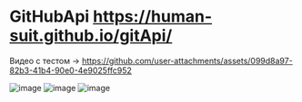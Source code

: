 # GitHubApi  https://human-suit.github.io/gitApi/
Видео с тестом ->
https://github.com/user-attachments/assets/099d8a97-82b3-41b4-90e0-4e9025ffc952

![image](https://github.com/user-attachments/assets/a539f01d-c701-40c1-9f09-1948428871d1)
![image](https://github.com/user-attachments/assets/9f3c644d-a7bf-448d-8ad3-169e46785b51)
![image](https://github.com/user-attachments/assets/d1989a17-c9e8-4d28-9cac-f3a2fdf8c3e1)


